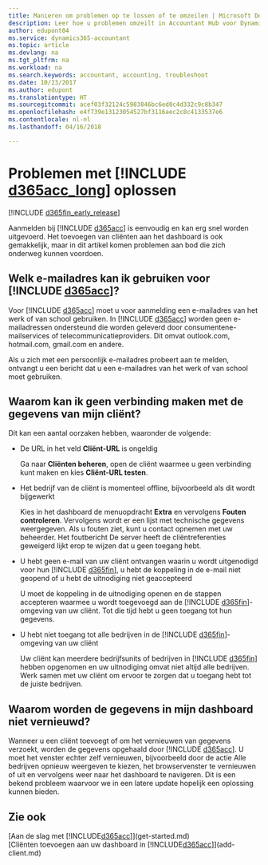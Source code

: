```yaml
---
title: Manieren om problemen op te lossen of te omzeilen | Microsoft Docs
description: Leer hoe u problemen omzeilt in Accountant Hub voor Dynamics 365.
author: edupont04
ms.service: dynamics365-accountant
ms.topic: article
ms.devlang: na
ms.tgt_pltfrm: na
ms.workload: na
ms.search.keywords: accountant, accounting, troubleshoot
ms.date: 10/23/2017
ms.author: edupont
ms.translationtype: HT
ms.sourcegitcommit: acef03f32124c5983846bc6ed0c4d332c9c8b347
ms.openlocfilehash: e4f739e13123054527bf3116aec2c8c4133537e6
ms.contentlocale: nl-nl
ms.lasthandoff: 04/16/2018

---
```

# <a name="troubleshooting-include-d365acclongincludesd365acclongmdmd"></a>Problemen met [!INCLUDE [d365acc_long](includes/d365acc_long_md.md)] oplossen
[!INCLUDE [d365fin_early_release](includes/d365fin_early_release.md.md)]

Aanmelden bij [!INCLUDE [d365acc](includes/d365acc_md.md)] is eenvoudig en kan erg snel worden uitgevoerd. Het toevoegen van cliënten aan het dashboard is ook gemakkelijk, maar in dit artikel komen problemen aan bod die zich onderweg kunnen voordoen.

## <a name="what-email-address-can-i-use-with-include-d365accincludesd365accmdmd"></a>Welk e-mailadres kan ik gebruiken voor [!INCLUDE [d365acc](includes/d365acc_md.md)]?
Voor [!INCLUDE [d365acc](includes/d365acc_md.md)] moet u voor aanmelding een e-mailadres van het werk of van school gebruiken. In [!INCLUDE [d365acc](includes/d365acc_md.md)] worden geen e-mailadressen ondersteund die worden geleverd door consumentene-mailservices of telecommunicatieproviders. Dit omvat outlook.com, hotmail.com, gmail.com en andere.  

Als u zich met een persoonlijk e-mailadres probeert aan te melden, ontvangt u een bericht dat u een e-mailadres van het werk of van school moet gebruiken.  

## <a name="why-cant-i-connect-to-my-clients-data"></a>Waarom kan ik geen verbinding maken met de gegevens van mijn cliënt?
Dit kan een aantal oorzaken hebben, waaronder de volgende:

- De URL in het veld **Cliënt-URL** is ongeldig  

  Ga naar **Cliënten beheren**, open de cliënt waarmee u geen verbinding kunt maken en kies **Cliënt-URL testen**.  
- Het bedrijf van de cliënt is momenteel offline, bijvoorbeeld als dit wordt bijgewerkt

  Kies in het dashboard de menuopdracht **Extra** en vervolgens **Fouten controleren**. Vervolgens wordt er een lijst met technische gegevens weergegeven. Als u fouten ziet, kunt u contact opnemen met uw beheerder. Het foutbericht De server heeft de cliëntreferenties geweigerd lijkt erop te wijzen dat u geen toegang hebt.  
- U hebt geen e-mail van uw cliënt ontvangen waarin u wordt uitgenodigd voor hun [!INCLUDE [d365fin](includes/d365fin_md.md)], u hebt de koppeling in de e-mail niet geopend of u hebt de uitnodiging niet geaccepteerd

  U moet de koppeling in de uitnodiging openen en de stappen accepteren waarmee u wordt toegevoegd aan de [!INCLUDE [d365fin](includes/d365fin_md.md)]-omgeving van uw cliënt. Tot die tijd hebt u geen toegang tot hun gegevens.  
- U hebt niet toegang tot alle bedrijven in de [!INCLUDE [d365fin](includes/d365fin_md.md)]-omgeving van uw cliënt

  Uw cliënt kan meerdere bedrijfsunits of bedrijven in [!INCLUDE [d365fin](includes/d365fin_md.md)] hebben opgenomen en uw uitnodiging omvat niet altijd alle bedrijven. Werk samen met uw cliënt om ervoor te zorgen dat u toegang hebt tot de juiste bedrijven.  

## <a name="why-doesnt-the-data-refresh-in-my-dashboard"></a>Waarom worden de gegevens in mijn dashboard niet vernieuwd?
Wanneer u een cliënt toevoegt of om het vernieuwen van gegevens verzoekt, worden de gegevens opgehaald door [!INCLUDE [d365acc](includes/d365acc_md.md)]. U moet het venster echter zelf vernieuwen, bijvoorbeeld door de actie Alle bedrijven opnieuw weergeven te kiezen, het browservenster te vernieuwen of uit en vervolgens weer naar het dashboard te navigeren. Dit is een bekend probleem waarvoor we in een latere update hopelijk een oplossing kunnen bieden.  

## <a name="see-also"></a>Zie ook
[Aan de slag met [!INCLUDE[d365acc](includes/d365acc_md.md)]](get-started.md)  
[Cliënten toevoegen aan uw dashboard in [!INCLUDE[d365acc](includes/d365acc_md.md)]](add-client.md)  

